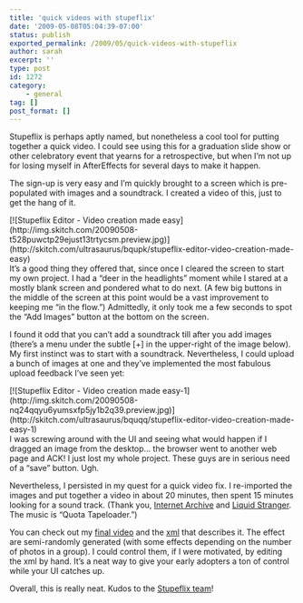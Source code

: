 ```yaml
---
title: 'quick videos with stupeflix'
date: '2009-05-08T05:04:39-07:00'
status: publish
exported_permalink: /2009/05/quick-videos-with-stupeflix
author: sarah
excerpt: ''
type: post
id: 1272
category:
    - general
tag: []
post_format: []
---
```

Stupeflix is perhaps aptly named, but nonetheless a cool tool for putting together a quick video. I could see using this for a graduation slide show or other celebratory event that yearns for a retrospective, but when I’m not up for losing myself in AfterEffects for several days to make it happen.

The sign-up is very easy and I’m quickly brought to a screen which is pre-populated with images and a soundtrack. I created a video of this, just to get the hang of it.

<div class="thumbnail">[![Stupeflix Editor - Video creation made easy](http://img.skitch.com/20090508-t528puwctp29ejust13trtycsm.preview.jpg)](http://skitch.com/ultrasaurus/bqupk/stupeflix-editor-video-creation-made-easy)</div>It’s a good thing they offered that, since once I cleared the screen to start my own project. I had a “deer in the headlights” moment while I stared at a mostly blank screen and pondered what to do next. (A few big buttons in the middle of the screen at this point would be a vast improvement to keeping me “in the flow.”) Admittedly, it only took me a few seconds to spot the “Add Images” button at the bottom on the screen.

I found it odd that you can’t add a soundtrack till after you add images (there’s a menu under the subtle \[+\] in the upper-right of the image below). My first instinct was to start with a soundtrack. Nevertheless, I could upload a bunch of images at one and they’ve implemented the most fabulous upload feedback I’ve seen yet:

<div class="thumbnail">[![Stupeflix Editor - Video creation made easy-1](http://img.skitch.com/20090508-nq24qqyu6yumsxfp5jy1b2q39.preview.jpg)](http://skitch.com/ultrasaurus/bquqq/stupeflix-editor-video-creation-made-easy-1)</div>I was screwing around with the UI and seeing what would happen if I dragged an image from the desktop… the browser went to another web page and ACK! I just lost my whole project. These guys are in serious need of a “save” button. Ugh.

Nevertheless, I persisted in my quest for a quick video fix. I re-imported the images and put together a video in about 20 minutes, then spent 15 minutes looking for a sound track. (Thank you, [Internet Archive](http://www.archive.org) and [Liquid Stranger](http://www.archive.org/details/SPORESEP). The music is “Quota Tapeloader.”)

You can check out my [final video](http://www.stupeflix.com/editor/beta/5FLKfESGc8m9161qZzqz/) and the [xml](https://www.ultrasaurus.com/images/blog/stupeflix-ktvu.xml) that describes it. The effect are semi-randomly generated (with some effects depending on the number of photos in a group). I could control them, if I were motivated, by editing the xml by hand. It’s a neat way to give your early adopters a ton of control while your UI catches up.

Overall, this is really neat. Kudos to the [Stupeflix team](http://www.stupeflix.com/about/)!
